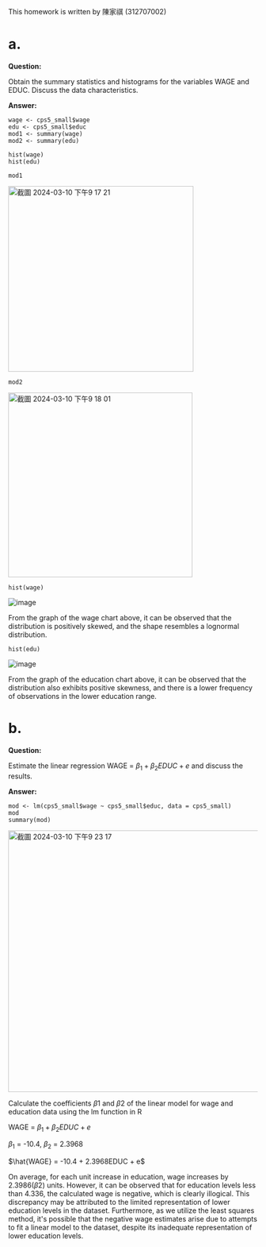 This homework is written by  陳家祺 (312707002)
# a.
**Question:**

Obtain the summary statistics and histograms for the variables WAGE and EDUC. Discuss the data characteristics.

**Answer:**
```{r}
wage <- cps5_small$wage
edu <- cps5_small$educ
mod1 <- summary(wage)
mod2 <- summary(edu)

hist(wage)
hist(edu)
```
```{r}
mod1
```
<img width="374" alt="截圖 2024-03-10 下午9 17 21" src="https://github.com/HWTeng-Course/202402-Financial-Econometrics/assets/107116674/d0543c98-b3ff-48b8-ada3-c2e244a856fa">

```{r}
mod2
```
<img width="372" alt="截圖 2024-03-10 下午9 18 01" src="https://github.com/HWTeng-Course/202402-Financial-Econometrics/assets/107116674/c3007185-91db-4d6d-ab0f-e856e4dd7cc5">



```{r}
hist(wage)
```

![image](https://github.com/HWTeng-Course/202402-Financial-Econometrics/assets/107116674/768e71be-0020-460f-9845-f2fc7c9480da)

From the graph of the wage chart above, it can be observed that the distribution is positively skewed, and the shape resembles a lognormal distribution.

```{r}
hist(edu)
```
![image](https://github.com/HWTeng-Course/202402-Financial-Econometrics/assets/107116674/97671839-95ac-450f-a5f1-500fabcd401b)

From the graph of the education chart above, it can be observed that the distribution also exhibits positive skewness, and there is a lower frequency of observations in the lower education range.

# b.
**Question:**

Estimate the linear regression WAGE = $\beta_1 + \beta_2 EDUC + e$ and discuss the results.

**Answer:**
```{r}
mod <- lm(cps5_small$wage ~ cps5_small$educ, data = cps5_small)
mod
summary(mod)
```
<img width="527" alt="截圖 2024-03-10 下午9 23 17" src="https://github.com/HWTeng-Course/202402-Financial-Econometrics/assets/107116674/2b78cf70-6fa5-4f46-805d-13d19b0aa1ce">

Calculate the coefficients $\beta1$ and $\beta2$ of the linear model for wage and education data using the lm function in R

WAGE = $\beta_1 + \beta_2 EDUC + e$

$\beta_1$ = -10.4, $\beta_2$ = 2.3968

$\hat{WAGE} = -10.4 + 2.3968EDUC + e$

On average, for each unit increase in education, wage increases by 2.3986($\beta2$) units. However, it can be observed that for education levels less than 4.336, the calculated wage is negative, which is clearly illogical. This discrepancy may be attributed to the limited representation of lower education levels in the dataset. Furthermore, as we utilize the least squares method, it's possible that the negative wage estimates arise due to attempts to fit a linear model to the dataset, despite its inadequate representation of lower education levels.

